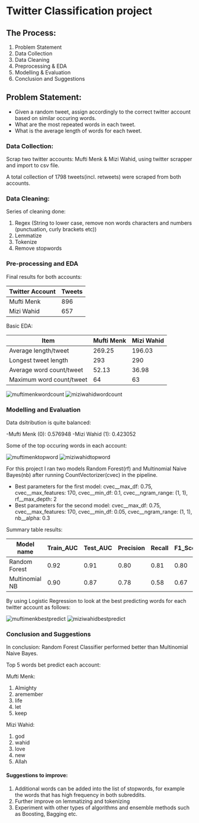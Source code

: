 # Twitter Classification project

## The Process:

1. Problem Statement
2. Data Collection
3. Data Cleaning 
4. Preprocessing & EDA
5. Modelling & Evaluation
6. Conclusion and Suggestions


## Problem Statement: 
- Given a random tweet, assign accordingly to the correct twitter account based on similar occuring words.
- What are the most repeated words in each tweet.
- What is the average length of words for each tweet.

### Data Collection:

Scrap two twitter accounts: Mufti Menk & Mizi Wahid, using twitter scrapper and import to csv file.

A total collection of 1798 tweets(incl. retweets) were scraped from both accounts.


### Data Cleaning:

Series of cleaning done:
1. Regex (String to lower case, remove non words characters and numbers (punctuation, curly brackets etc))
2. Lemmatize
3. Tokenize
4. Remove stopwords


### Pre-processing and EDA

Final results for both accounts:

|Twitter Account| Tweets|
|---------------|-------|
|Mufti Menk| 896 |
|Mizi Wahid| 657 |


Basic EDA:

|Item               | Mufti Menk | Mizi Wahid |
|-------------------|------------|------------|
|Average length/tweet| 269.25    | 196.03     |
|Longest tweet length| 293       | 290        |
|Average word count/tweet| 52.13 | 36.98      |
|Maximum word count/tweet| 64    | 63         |
 
![muftimenkwordcount](https://github.com/Mr-Ahmad-Khalil/Twitter_Classification/blob/main/images/muftimenk%20word%20count.png)
![miziwahidwordcount](https://github.com/Mr-Ahmad-Khalil/Twitter_Classification/blob/main/images/miziwahid%20word%20count.png)

### Modelling and Evaluation

Data dsitribution is quite balanced:

-Mufti Menk (0): 0.576948
-Mizi Wahid (1): 0.423052

Some of the top occuring words in each account:

![muftimenktopword](https://github.com/Mr-Ahmad-Khalil/Twitter_Classification/blob/main/images/topword%20muftimenk.png)
![miziwahidtopword](https://github.com/Mr-Ahmad-Khalil/Twitter_Classification/blob/main/images/topwords%20miziwahid.png)

For this project I ran two models Random Forest(rf) and Multinomial Naive Bayes(nb) after running CountVectorizer(cvec) in the pipeline.

- Best parameters for the first model: cvec__max_df: 0.75, cvec__max_features: 170, cvec__min_df: 0.1, cvec__ngram_range: (1, 1), rf__max_depth: 2
- Best parameters for the second model: cvec__max_df: 0.75, cvec__max_features: 170, cvec__min_df: 0.05, cvec__ngram_range: (1, 1), nb__alpha: 0.3

Summary table results:

|Model name| Train_AUC | Test_AUC | Precision | Recall | F1_Score |
| -------- | --------- | -------- | --------- | ------ | -------- |
|Random Forest | 0.92 | 0.91 | 0.80 | 0.81 | 0.80 |
|Multinomial NB | 0.90 | 0.87 | 0.78 | 0.58 | 0.67 |

By using Logistic Regression to look at the best predicting words for each twitter account as follows:

![muftimenkbestpredict](https://github.com/Mr-Ahmad-Khalil/Twitter_Classification/blob/main/images/bestpredictingwords%20muftimenk.png)
![miziwahidbestpredict](https://github.com/Mr-Ahmad-Khalil/Twitter_Classification/blob/main/images/bestpredictingwords%20miziwahid.png)


### Conclusion and Suggestions

In conclusion: Random Forest Classifier performed better than Multinomial Naive Bayes.

Top 5 words bet predict each account:

Mufti Menk:
1. Almighty
2. aremember
3. life
4. let
5. keep

Mizi Wahid:
1. god
2. wahid
3. love
4. new
5. Allah

#### Suggestions to improve:

1. Additional words can be added into the list of stopwords, for example the words that has high frequency in both subreddits.
2. Further improve on lemmatizing and tokenizing
3. Experiment with other types of algorithms and ensemble methods such as Boosting, Bagging etc.
